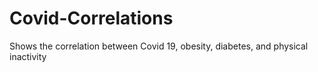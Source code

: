 # Covid-Correlations
Shows the correlation between Covid 19, obesity, diabetes, and physical inactivity
